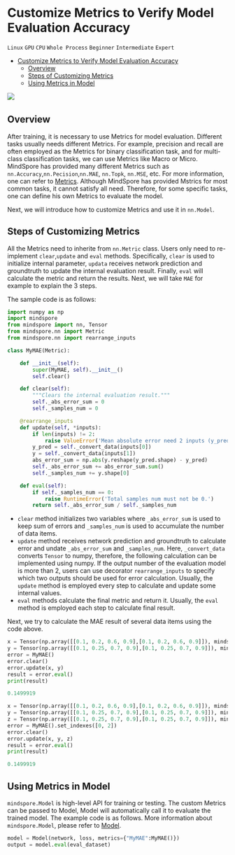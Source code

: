 # Customize Metrics to Verify Model Evaluation Accuracy

`Linux` `GPU` `CPU` `Whole Process` `Beginner` `Intermediate` `Expert`

<!-- TOC -->

- [Customize Metrics to Verify Model Evaluation Accuracy](#custom-metrics-to-verify-model-evaluation-accuracy)
    - [Overview](#overview)
    - [Steps of Customizing Metrics](#steps-of-customizing-metrics)
    - [Using Metrics in Model](#using-metrics-in-model)

<!-- /TOC -->

<a href="https://gitee.com/mindspore/docs/blob/master/docs/mindspore/programming_guide/source_zh_cn/self_define_metric.md" target="_blank"><img src="https://gitee.com/mindspore/docs/raw/master/resource/_static/logo_source.png"></a>
&nbsp;&nbsp;

## Overview

After training, it is necessary to use Metrics for model evaluation. Different tasks usually needs different Metrics. For example, precision and recall are often employed as the Metrics for binary classification task, and for multi-class classification tasks, we can use Metrics like Macro or Micro. MindSpore has provided many different Metrics such as `nn.Accuracy`,`nn.Pecision`,`nn.MAE`, `nn.Topk`, `nn.MSE`, etc. For more information, one can refer to [Metrics](https://www.mindspore.cn/docs/api/en/master/api_python/mindspore.nn.html#metrics). Although MindSpore has provided Mstrics for most common tasks, it cannot satisfy all need. Therefore, for some specific tasks, one can define his own Metrics to evaluate the model.

Next, we will introduce how to customize Metrics and use it in `nn.Model`.

## Steps of Customizing Metrics

All the Metrics need to inherite from `nn.Metric` class. Users only need to re-implement `clear`,`update` and `eval` methods. Specifically, `clear` is used to initialize internal parameter, `updata` receives network prediction and groundtruth to update the internal evaluation result. Finally, `eval` will calculate the metric and return the results. Next, we will take `MAE` for example to explain the 3 steps.

The sample code is as follows:

```python
import numpy as np
import mindspore
from mindspore import nn, Tensor
from mindspore.nn import Metric
from mindspore.nn import rearrange_inputs

class MyMAE(Metric):

    def __init__(self):
        super(MyMAE, self).__init__()
        self.clear()

    def clear(self):
        """Clears the internal evaluation result."""
        self._abs_error_sum = 0
        self._samples_num = 0

    @rearrange_inputs
    def update(self, *inputs):
        if len(inputs) != 2:
            raise ValueError('Mean absolute error need 2 inputs (y_pred, y), but got {}'.format(len(inputs)))
        y_pred = self._convert_data(inputs[0])
        y = self._convert_data(inputs[1])
        abs_error_sum = np.abs(y.reshape(y_pred.shape) - y_pred)
        self._abs_error_sum += abs_error_sum.sum()
        self._samples_num += y.shape[0]

    def eval(self):
        if self._samples_num == 0:
            raise RuntimeError('Total samples num must not be 0.')
        return self._abs_error_sum / self._samples_num
```

- `clear` method initializes two variables where `_abs_error_sum` is used to keep sum of errors and `_samples_num` is used to accumulate the number of data items.
- `update` method receives network prediction and groundtruth to calculate error and undate `_abs_error_sum` and `_samples_num`. Here, `_convert_data` converts `Tensor` to numpy, therefore, the following calculation can be implemented using numpy. If the output number of the evaluation model is more than 2, users can use decorator `rearrange_inputs` to specify which two outputs should be used for error calculation. Usually, the `update` method is employed every step to calculate and update some internal values.
- `eval` methods calculate the final metric and return it. Usually, the `eval` method is employed each step to calculate final result.

Next, we try to calculate the MAE result of several data items using the code above.

```python
x = Tensor(np.array([[0.1, 0.2, 0.6, 0.9],[0.1, 0.2, 0.6, 0.9]]), mindspore.float32)
y = Tensor(np.array([[0.1, 0.25, 0.7, 0.9],[0.1, 0.25, 0.7, 0.9]]), mindspore.float32)
error = MyMAE()
error.clear()
error.update(x, y)
result = error.eval()
print(result)

```

```python
0.1499919

```

```python
x = Tensor(np.array([[0.1, 0.2, 0.6, 0.9],[0.1, 0.2, 0.6, 0.9]]), mindspore.float32)
y = Tensor(np.array([[0.1, 0.25, 0.7, 0.9],[0.1, 0.25, 0.7, 0.9]]), mindspore.float32)
z = Tensor(np.array([[0.1, 0.25, 0.7, 0.9],[0.1, 0.25, 0.7, 0.9]]), mindspore.float32)
error = MyMAE().set_indexes([0, 2])
error.clear()
error.update(x, y, z)
result = error.eval()
print(result)

```

```python
0.1499919

```

## Using Metrics in Model

`mindspore.Model` is high-level API for training or testing. The custom Metrics can be passed to Model, Model will automatically call it to evaluate the trained model. The example code is as follows. More information about `mindspore.Model`, please refer to [Model](https://www.mindspore.cn/docs/api/en/master/api_python/mindspore/mindspore.Model.html#mindspore.Model).

```python
model = Model(network, loss, metrics={"MyMAE":MyMAE()})
output = model.eval(eval_dataset)
```


